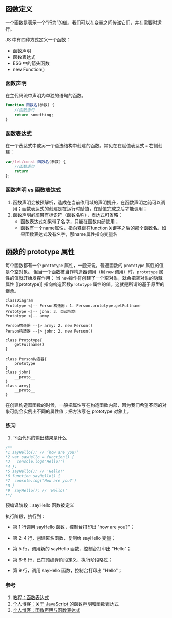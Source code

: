 
## 函数定义
一个函数是表示一个“行为”的值，我们可以在变量之间传递它们，并在需要时运行。

JS 中有四种方式定义一个函数：
- 函数声明
- 函数表达式
- ES6 中的箭头函数
- new Function()

### 函数声明
在主代码流中声明为单独的语句的函数。

```javascript
function 函数名(参数) {
	//函数语句
	return something;
}
```

### 函数表达式
在一个表达式中或另一个语法结构中创建的函数。常见在在赋值表达式 `=` 右侧创建：
```javascript
var/let/const 函数名(参数) {
	//函数语句
	return
};
```

### 函数声明 vs 函数表达式
1. 函数声明会被预解析，造成在当前作用域的声明提升，在函数声明之前可以调用；函数表达式的创建是在运行时赋值，在赋值完成之后才能调用；
2. 函数声明必须带有标识符（函数名称），表达式可省略：
	- 函数表达式如果带了名字，只能在函数内部使用；
	- 函数有一个name属性，指向紧跟在function关键字之后的那个函数名。如果函数表达式没有名字，那name属性指向变量名


## 函数的 prototype 属性
每个函数都有一个 `prototype` 属性，一般来说，普通函数的 `prototype` 属性的值是个空对象。
但当一个函数被当作构造器调用（用 `new` 调用）时，`prototype` 属性的值就开始发挥作用：
当 `new`操作符创建了一个空对象，就会把空对象的隐藏属性 [[prototype]] 指向构造函数`prototype` 属性的值，这就是所谓的基于原型的继承。


```mermaid
classDiagram
Prototype <|-- Person构造器: 1. Person.prototype.getFullname
Prototype <|-- john: 3. 自动指向
Prototype <|-- army

Person构造器 --|> army: 2. new Person()
Person构造器 --|> john: 2. new Person()

class Prototype{
	getFullname()
}

class Person构造器{
	prototype
}
class john{
	__proto__
}
class army{
	__proto__
}
```

在创建构造器函数的时候，一般把属性写在构造函数内部，因为我们希望不同的对象可能会实例出不同的属性值；把方法写在 prototype 对象上。


### 练习
1. 下面代码的输出结果是什么
```javascript
/**
*1 sayHello(); // ‘how are you?’ 
*2 var sayHello = function() {
*3   console.log('Hello!')
*4 };
*5 sayHello(); // 'Hello!'
*6 function sayHello() {
*7 	console.log('How are you?')
*8 }
*9	sayHello(); // 'Hello!'
**/
```

预编译阶段：sayHello 函数被定义

执行阶段，执行到：

- 第 1 行调用 sayHello 函数，控制台打印出 "how are you?"；

- 第 2-4 行，创建匿名函数，复制给 sayHello 变量；

- 第 5 行，调用新的 sayHello 函数，控制台打印出 "Hello"；

- 第 6-8 行，已在预编译阶段定义，执行阶段略过；

- 第 9 行，调用 sayHello 函数，控制台打印出 "Hello"；

  

### 参考

1. [教程：函数表达式](https://zh.javascript.info/function-expressions)
2. [个人博客：关于 JavaScript 的函数声明和函数表达式](https://github.com/Wscats/articles/issues/73)
3. [个人博客：函数声明与函数表达式](https://segmentfault.com/a/1190000016496022)
